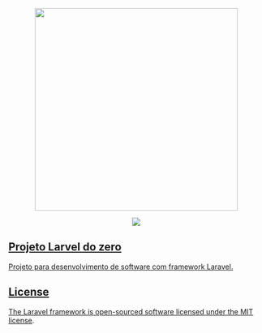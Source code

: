 <p align="center"><img src="https://res.cloudinary.com/dtfbvvkyp/image/upload/v1566331377/laravel-logolockup-cmyk-red.svg" width="400"></p>

<p align="center">
<a href="https://travis-ci.org/laravel/framework"><img src="https://travis-ci.org/laravel/framework.svg" 
</p>

## Projeto Larvel do zero

Projeto para desenvolvimento de software com framework Laravel.


## License

The Laravel framework is open-sourced software licensed under the [MIT license](https://opensource.org/licenses/MIT).
